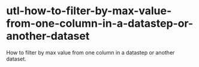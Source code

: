 # utl-how-to-filter-by-max-value-from-one-column-in-a-datastep-or-another-dataset
How to filter by max value from one column in a datastep or another dataset.
